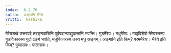 ```yaml
---
index:  6.2.70
sutra:  अङ्गानि मैरेये
vritti:  kashika 
---
```


मैरेयशब्दे उत्तरपदे तदङ्गवाचिनि पूर्वपदान्याद्युदात्तानि भवन्ति। गुडमैरेयः। मधुमैरेयः। मद्यविशेषो मैरेयस्तस्य गुडविकारस्य गुदो ऽङ्गं भवति, मधुविकारस्य तस्य मधु अङ्गम्। अङ्गानि इति किम्? परममैरेयः। मैरेये इति किम्? पुष्पासवः। फलासवः।

